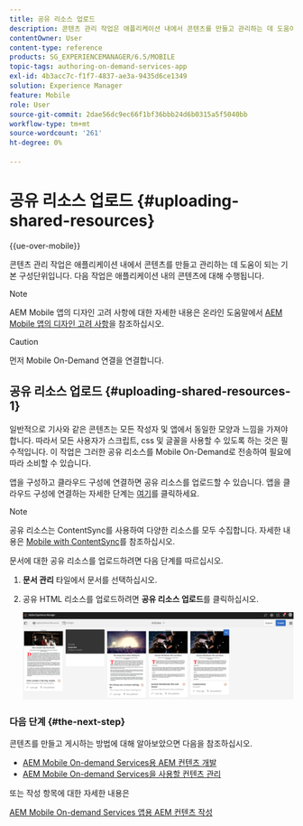 ```yaml
---
title: 공유 리소스 업로드
description: 콘텐츠 관리 작업은 애플리케이션 내에서 콘텐츠를 만들고 관리하는 데 도움이 되는 기본 구성단위입니다. 이 페이지를 따라 공유 리소스 업로드에 대해 알아보십시오.
contentOwner: User
content-type: reference
products: SG_EXPERIENCEMANAGER/6.5/MOBILE
topic-tags: authoring-on-demand-services-app
exl-id: 4b3acc7c-f1f7-4837-ae3a-9435d6ce1349
solution: Experience Manager
feature: Mobile
role: User
source-git-commit: 2dae56dc9ec66f1bf36bbb24d6b0315a5f5040bb
workflow-type: tm+mt
source-wordcount: '261'
ht-degree: 0%

---
```


# 공유 리소스 업로드 {#uploading-shared-resources}

{{ue-over-mobile}}

콘텐츠 관리 작업은 애플리케이션 내에서 콘텐츠를 만들고 관리하는 데 도움이 되는 기본 구성단위입니다. 다음 작업은 애플리케이션 내의 콘텐츠에 대해 수행됩니다.

>[!NOTE]
>
>AEM Mobile 앱의 디자인 고려 사항에 대한 자세한 내용은 온라인 도움말에서 [AEM Mobile 앱의 디자인 고려 사항](https://helpx.adobe.com/kr/digital-publishing-solution/help/design-app.html)을 참조하십시오.

>[!CAUTION]
>
>먼저 Mobile On-Demand 연결을 연결합니다.

## 공유 리소스 업로드 {#uploading-shared-resources-1}

일반적으로 기사와 같은 콘텐츠는 모든 작성자 및 앱에서 동일한 모양과 느낌을 가져야 합니다. 따라서 모든 사용자가 스크립트, css 및 글꼴을 사용할 수 있도록 하는 것은 필수적입니다. 이 작업은 그러한 공유 리소스를 Mobile On-Demand로 전송하여 필요에 따라 소비할 수 있습니다.

앱을 구성하고 클라우드 구성에 연결하면 공유 리소스를 업로드할 수 있습니다. 앱을 클라우드 구성에 연결하는 자세한 단계는 [여기](/help/mobile/mobile-apps-ondemand-application-create-configure-action.md)를 클릭하세요.

>[!NOTE]
>
>공유 리소스는 ContentSync를 사용하여 다양한 리소스를 모두 수집합니다. 자세한 내용은 [Mobile with ContentSync](/help/mobile/mobile-ondemand-contentsync.md)를 참조하십시오.

문서에 대한 공유 리소스를 업로드하려면 다음 단계를 따르십시오.

1. **문서 관리** 타일에서 문서를 선택하십시오.
1. 공유 HTML 리소스를 업로드하려면 **공유 리소스 업로드**&#x200B;를 클릭하십시오.

   ![chlimage_1-133](assets/chlimage_1-133.png)

### 다음 단계 {#the-next-step}

콘텐츠를 만들고 게시하는 방법에 대해 알아보았으면 다음을 참조하십시오.

* [AEM Mobile On-demand Services용 AEM 컨텐츠 개발](/help/mobile/aem-mobile-on-demand.md)
* [AEM Mobile On-demand Services을 사용할 컨텐츠 관리](/help/mobile/aem-mobile.md)

또는 작성 항목에 대한 자세한 내용은

[AEM Mobile On-demand Services 앱용 AEM 컨텐츠 작성](/help/mobile/mobile-apps-ondemand.md)
